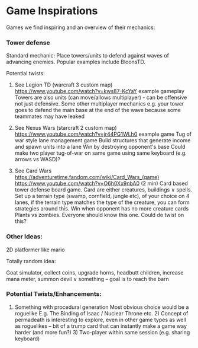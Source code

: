 # Game Inspirations
Games we find inspiring and an overview of their mechanics:


### Tower defense 

Standard mechanic: Place towers/units to defend against waves of advancing enemies. Popular examples include BloonsTD.

Potential twists:     

   1)  See Legion TD (warcraft 3 custom map) 
    https://www.youtube.com/watch?v=kws87-KcYaY example gameplay 
    Towers are also units (can move/allows multiplayer) - can be offensive not just defensive.
    Some other multiplayer mechanics e.g. your tower goes to defend the main base at the end of the wave because some teammates may have leaked 

   2)  See Nexus Wars (starcraft 2 custom map) 
    https://www.youtube.com/watch?v=jr44PG1WLh0 example game 
    Tug of war style lane management game 
    Build structures that generate income and spawn units into a lane 
    Win by destroying opponent's base 
    Could make two player tug-of-war on same game using same keyboard (e.g. arrows vs WASD)?

3) See Card Wars https://adventuretime.fandom.com/wiki/Card_Wars_(game) 
    https://www.youtube.com/watch?v=O6h0Xx9nbA0 	(2 min) 
    Card based tower defense board game. Card are either creatures, buildings ∨ spells. 
    Set up a terrain type (swamp, cornfield, jungle etc), of your choice on 4 lanes, if the terrain type matches the type of the creature, you can form strategies around this. 
    Win when opponent has no more creature cards 
    Plants vs zombies. Everyone should know this one.
    Could do twist on this?

 
### Other Ideas:

2D platformer like mario 

Totally random idea:  

Goat simulator, collect coins, upgrade horns,  headbutt children, increase mana meter, summon devil ∨ something – goal is to reach the barn 

### Potential Twists/Enhancements:
   1) Something with procedural generation 
    Most obvious choice would be a roguelike 
    E.g. The Binding of Isaac / Nuclear Throne etc. 
    2) Concept of permadeath is interesting to explore, even in other game types as well as roguelikes – bit of a trump card that can instantly make a game way harder (and more fun?) 
    3) Two-player within same session (e.g. sharing keyboard)

